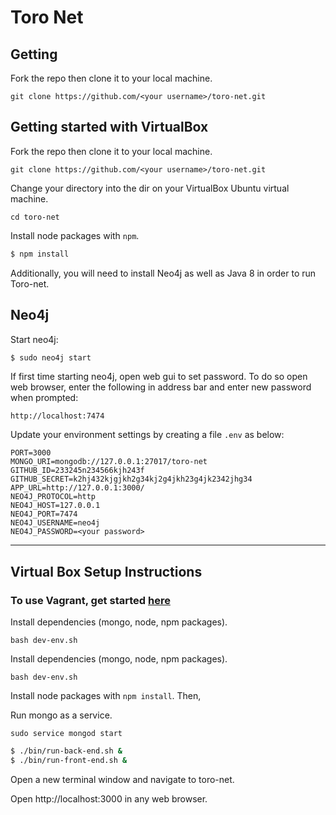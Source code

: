 # Toro Net
## Getting
Fork the repo then clone it to your local machine.
```
git clone https://github.com/<your username>/toro-net.git
```

## Getting started with VirtualBox
Fork the repo then clone it to your local machine.
```
git clone https://github.com/<your username>/toro-net.git
```

Change your directory into the dir on your VirtualBox Ubuntu virtual machine.  
```
cd toro-net
```

Install node packages with `npm`.

```bash
$ npm install
``` 

Additionally, you will need to install Neo4j as well as Java 8 in order to run Toro-net. 

## Neo4j

Start neo4j:
```bash
$ sudo neo4j start
```
If first time starting neo4j, open web gui to set password. 
To do so open web browser, enter the following in address bar and enter new password when prompted:
```
http://localhost:7474
```

Update your environment settings by creating a file `.env` as below:

```
PORT=3000
MONGO_URI=mongodb://127.0.0.1:27017/toro-net
GITHUB_ID=233245n234566kjh243f
GITHUB_SECRET=k2hj432kjgjkh2g34kj2g4jkh23g4jk2342jhg34
APP_URL=http://127.0.0.1:3000/
NEO4J_PROTOCOL=http
NEO4J_HOST=127.0.0.1
NEO4J_PORT=7474
NEO4J_USERNAME=neo4j
NEO4J_PASSWORD=<your password>
```

---
## Virtual Box Setup Instructions
### To use Vagrant, get started [here](#vagrant-setup-instructions)
Install dependencies (mongo, node, npm packages).  
```
bash dev-env.sh
```

Install dependencies (mongo, node, npm packages).  
```
bash dev-env.sh
```

Install node packages with `npm install`. Then,

Run mongo as a service.  
```
sudo service mongod start
```

```bash
$ ./bin/run-back-end.sh &
$ ./bin/run-front-end.sh &
```

Open a new terminal window and navigate to toro-net.  

Open http://localhost:3000 in any web browser.
